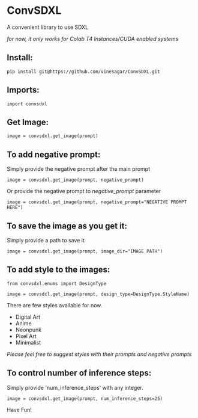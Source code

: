 # ConvSDXL
A convenient library to use SDXL

*for now, it only works for Colab T4 Instances/CUDA enabled systems*

## Install:
~~~
pip install git@https://github.com/vinesagar/ConvSDXL.git
~~~

## Imports:
~~~
import convsdxl
~~~

## Get Image:
~~~
image = convsdxl.get_image(prompt)
~~~

## To add negative prompt:
Simply provide the negative prompt after the main prompt
~~~
image = convsdxl.get_image(prompt, negative_prompt)
~~~
Or provide the negative prompt to *negative_prompt* parameter 
~~~
image = convsdxl.get_image(prompt, negative_prompt="NEGATIVE PROMPT HERE")
~~~

## To save the image as you get it:
Simply provide a path to save it
~~~
image = convsdxl.get_image(prompt, image_dir="IMAGE PATH")
~~~

## To add style to the images:
~~~
from convsdxl.enums import DesignType

image = convsdxl.get_image(prompt, design_type=DesignType.StyleName)
~~~

There are few styles available for now.
- Digital Art
- Anime
- Neonpunk
- Pixel Art
- Minimalist

*Please feel free to suggest styles with their prompts and negative prompts*

## To control number of inference steps:
Simply provide 'num_inference_steps' with any integer.
~~~
image = convsdxl.get_image(prompt, num_inference_steps=25)
~~~

Have Fun!

